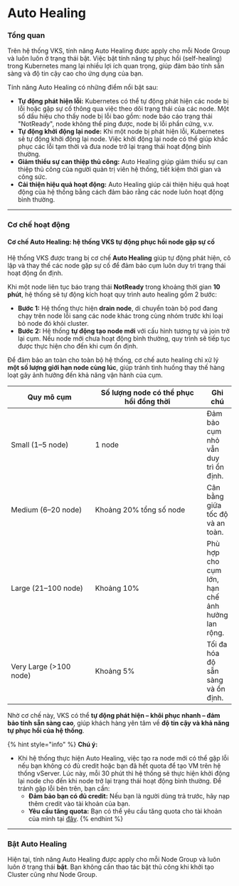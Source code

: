 # Auto Healing

### Tổng quan

Trên hệ thống VKS, tính năng Auto Healing được apply cho mỗi Node Group và luôn luôn ở trạng thái bật. Việc bật tính năng tự phục hồi (self-healing) trong Kubernetes mang lại nhiều lợi ích quan trọng, giúp đảm bảo tính sẵn sàng và độ tin cậy cao cho ứng dụng của bạn.&#x20;

Tính năng Auto Healing có những điểm nổi bật sau:

* **Tự động phát hiện lỗi:** Kubernetes có thể tự động phát hiện các node bị lỗi hoặc gặp sự cố thông qua việc theo dõi trạng thái của các node. Một số dấu hiệu cho thấy node bị lỗi bao gồm: node báo cáo trạng thái "NotReady", node không thể ping được, node bị lỗi phần cứng, v.v.
* **Tự động khởi động lại node:** Khi một node bị phát hiện lỗi, Kubernetes sẽ tự động khởi động lại node. Việc khởi động lại node có thể giúp khắc phục các lỗi tạm thời và đưa node trở lại trạng thái hoạt động bình thường.
* **Giảm thiểu sự can thiệp thủ công:** Auto Healing giúp giảm thiểu sự can thiệp thủ công của người quản trị viên hệ thống, tiết kiệm thời gian và công sức.
* **Cải thiện hiệu quả hoạt động:** Auto Healing giúp cải thiện hiệu quả hoạt động của hệ thống bằng cách đảm bảo rằng các node luôn hoạt động bình thường.

***

### Cơ chế hoạt động

#### Cơ chế Auto Healing: hệ thống VKS tự động phục hồi node gặp sự cố

Hệ thống VKS được trang bị cơ chế **Auto Healing** giúp tự động phát hiện, cô lập và thay thế các node gặp sự cố để đảm bảo cụm luôn duy trì trạng thái hoạt động ổn định.

Khi một node liên tục báo trạng thái **NotReady** trong khoảng thời gian **10 phút**, hệ thống sẽ tự động kích hoạt quy trình auto healing gồm 2 bước:

* **Bước 1:** Hệ thống thực hiện **drain node**, di chuyển toàn bộ pod đang chạy trên node lỗi sang các node khác trong cùng nhóm trước khi loại bỏ node đó khỏi cluster.
* **Bước 2:** Hệ thống **tự động tạo node mới** với cấu hình tương tự và join trở lại cụm. Nếu node mới chưa hoạt động bình thường, quy trình sẽ tiếp tục được thực hiện cho đến khi cụm ổn định.

Để đảm bảo an toàn cho toàn bộ hệ thống, cơ chế auto healing chỉ xử lý **một số lượng giới hạn node cùng lúc**, giúp tránh tình huống thay thế hàng loạt gây ảnh hưởng đến khả năng vận hành của cụm.

<table><thead><tr><th width="191.6640625">Quy mô cụm</th><th width="263.83984375">Số lượng node có thể phục hồi đồng thời</th><th>Ghi chú</th></tr></thead><tbody><tr><td>Small (1–5 node)</td><td>1 node</td><td>Đảm bảo cụm nhỏ vẫn duy trì ổn định.</td></tr><tr><td>Medium (6–20 node)</td><td>Khoảng 20% tổng số node</td><td>Cân bằng giữa tốc độ và an toàn.</td></tr><tr><td>Large (21–100 node)</td><td>Khoảng 10%</td><td>Phù hợp cho cụm lớn, hạn chế ảnh hưởng lan rộng.</td></tr><tr><td>Very Large (>100 node)</td><td>Khoảng 5%</td><td>Tối đa hóa độ sẵn sàng và ổn định.</td></tr></tbody></table>

Nhờ cơ chế này, VKS có thể **tự động phát hiện – khôi phục nhanh – đảm bảo tính sẵn sàng cao**, giúp khách hàng yên tâm về **độ tin cậy và khả năng tự phục hồi của hệ thống**.

{% hint style="info" %}
**Chú ý:**

* Khi hệ thống thực hiện Auto Healing, việc tạo ra node mới có thể gặp lỗi nếu bạn không có đủ credit hoặc bạn đã hết quota để tạo VM trên hệ thống vServer. Lúc này, mỗi 30 phút thì hệ thống sẽ thực hiện khởi động lại node cho đến khi node trở lại trạng thái hoạt động bình thường. Để tránh gặp lỗi bên trên, bạn cần:
  * **Đảm bảo bạn có đủ credit:** Nếu bạn là người dùng trả trước, hãy nạp thêm credit vào tài khoản của bạn.
  * **Yêu cầu tăng quota:** Bạn có thể yêu cầu tăng quota cho tài khoản của mình tại [đây](https://hcm-3.console.vngcloud.vn/vserver/limit).
{% endhint %}

***

### Bật Auto Healing

Hiện tại, tính năng Auto Healing được apply cho mỗi Node Group và luôn luôn ở trạng thái **bật**. Bạn không cần thao tác bật thủ công khi khởi tạo Cluster cũng như Node Group.
